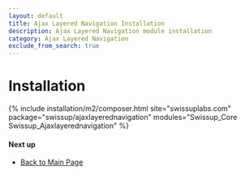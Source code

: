```yaml
---
layout: default
title: Ajax Layered Navigation Installation
description: Ajax Layered Navigation module installation
category: Ajax Layered Navigation
exclude_from_search: true
---
```


# Installation

{% include installation/m2/composer.html site="swissuplabs.com" package="swissup/ajaxlayerednavigation" modules="Swissup_Core Swissup_Ajaxlayerednavigation" %}

#### Next up

 -  [Back to Main Page](../)